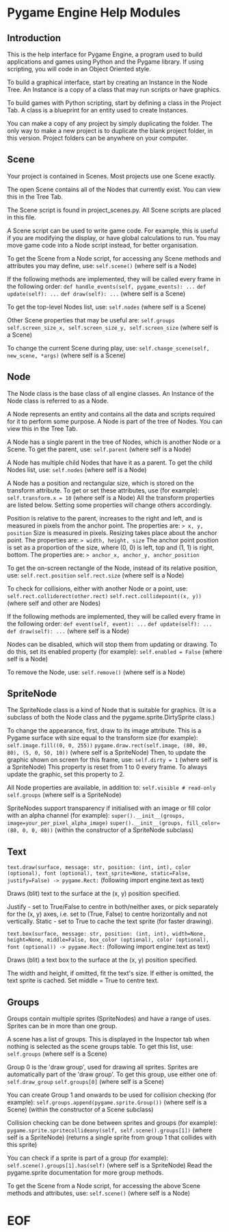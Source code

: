 # Pygame Engine Help Modules
## Introduction
This is the help interface for Pygame Engine, a program used to build applications and games using Python and the Pygame library. If using scripting, you will code in an Object Oriented style.

To build a graphical interface, start by creating an Instance in the Node Tree. An Instance is a copy of a class that may run scripts or have graphics.

To build games with Python scripting, start by defining a class in the Project Tab. A class is a blueprint for an entity used to create Instances.


You can make a copy of any project by simply duplicating the folder.
The only way to make a new project is to duplicate the blank project folder, in this version. Project folders can be anywhere on your computer.

## Scene
Your project is contained in Scenes. Most projects use one Scene exactly.

The open Scene contains all of the Nodes that currently exist. You can view this in the Tree Tab.

The Scene script is found in project_scenes.py. All Scene scripts are placed in this file.

A Scene script can be used to write game code. For example, this is useful if you are modifying the display, or have global calculations to run. You may move game code into a Node script instead, for better organisation.

To get the Scene from a Node script, for accessing any Scene methods and attributes you may define, use:
`self.scene()`
(where self is a Node)

If the following methods are implemented, they will be called every frame in the following order:
`def handle_events(self, pygame_events): ...`
`def update(self): ...`
`def draw(self): ...`
(where self is a Scene)

To get the top-level Nodes list, use:
`self.nodes`
(where self is a Scene)

Other Scene properties that may be useful are:
`self.groups`
`self.screen_size_x, self.screen_size_y, self.screen_size`
(where self is a Scene)

To change the current Scene during play, use:
`self.change_scene(self, new_scene, *args)`
(where self is a Scene)

## Node
The Node class is the base class of all engine classes. An Instance of the Node class is referred to as a Node.

A Node represents an entity and contains all the data and scripts required for it to perform some purpose. A Node is part of the tree of Nodes. You can view this in the Tree Tab.

A Node has a single parent in the tree of Nodes, which is another Node or a Scene. To get the parent, use:
`self.parent`
(where self is a Node)

A Node has multiple child Nodes that have it as a parent. To get the child Nodes list, use:
`self.nodes`
(where self is a Node)

A Node has a position and rectangular size, which is stored on the transform attribute. To get or set these attributes, use (for example):
`self.transform.x = 10`
(where self is a Node)
All the transform properties are listed below. Setting some properties will change others accordingly.

Position is relative to the parent, increases to the right and left, and is measured in pixels from the anchor point. The properties are:
`> x, y, position`
Size is measured in pixels. Resizing takes place about the anchor point. The properties are:
`> width, height, size`
The anchor point position is set as a proportion of the size, where (0, 0) is left, top and (1, 1) is right, bottom. The properties are:
`> anchor_x, anchor_y, anchor_position`

To get the on-screen rectangle of the Node, instead of its relative position, use:
`self.rect.position`
`self.rect.size`
(where self is a Node)

To check for collisions, either with another Node or a point, use:
`self.rect.colliderect(other.rect)`
`self.rect.collidepoint((x, y))`
(where self and other are Nodes)

If the following methods are implemented, they will be called every frame in the following order:
`def event(self, event): ...`
`def update(self): ...`
`def draw(self): ...`
(where self is a Node)

Nodes can be disabled, which will stop them from updating or drawing. To do this, set its enabled property (for example):
`self.enabled = False`
(where self is a Node)

To remove the Node, use:
`self.remove()`
(where self is a Node)

## SpriteNode
The SpriteNode class is a kind of Node that is suitable for graphics. (It is a subclass of both the Node class and the pygame.sprite.DirtySprite class.)

To change the appearance, first, draw to its image attribute. This is a Pygame surface with size equal to the transform size (for example):
`self.image.fill((0, 0, 255))`
`pygame.draw.rect(self.image, (80, 80, 80), (5, 0, 50, 10))`
(where self is a SpriteNode)
Then, to update the graphic shown on screen for this frame, use:
`self.dirty = 1`
(where self is a SpriteNode)
This property is reset from 1 to 0 every frame. To always update the graphic, set this property to 2.

All Node properties are available, in addition to:
`self.visible # read-only`
`self.groups`
(where self is a SpriteNode)

SpriteNodes support transparency if initialised with an image or fill color with an alpha channel (for example):
`super().__init__(groups, image=your_per_pixel_alpha_image)`
`super().__init__(groups, fill_color=(80, 0, 0, 80))`
(within the constructor of a SpriteNode subclass)

## Text
`text.draw(surface, message: str, position: (int, int), color (optional), font (optional), text_sprite=None, static=False, justify=False) -> pygame.Rect:`
(following import engine.text as text)

Draws (blit) text to the surface at the (x, y) position specified.

Justify - set to True/False to centre in both/neither axes, or pick separately for the (x, y) axes, i.e. set to (True, False) to centre horizontally and not vertically.
Static - set to True to cache the text sprite (for faster drawing).

`text.box(surface, message: str, position: (int, int), width=None, height=None, middle=False, box_color (optional), color (optional), font (optional)) -> pygame.Rect:`
(following import engine.text as text)

Draws (blit) a text box to the surface at the (x, y) position specified.

The width and height, if omitted, fit the text's size. If either is omitted, the text sprite is cached. Set middle = True to centre text.

## Groups
Groups contain multiple sprites (SpriteNodes) and have a range of uses. Sprites can be in more than one group.

A scene has a list of groups. This is displayed in the Inspector tab when nothing is selected as the scene groups table. To get this list, use:
`self.groups`
(where self is a Scene)

Group 0 is the 'draw group', used for drawing all sprites. Sprites are automatically part of the 'draw group'. To get this group, use either one of:
`self.draw_group`
`self.groups[0]`
(where self is a Scene)

You can create Group 1 and onwards to be used for collision checking (for example):
`self.groups.append(pygame.sprite.Group())`
(where self is a Scene)
(within the constructor of a Scene subclass)

Collision checking can be done between sprites and groups (for example):
`pygame.sprite.spritecollideany(self, self.scene().groups[1])`
(where self is a SpriteNode)
(returns a single sprite from group 1 that collides with this sprite)

You can check if a sprite is part of a group (for example):
`self.scene().groups[1].has(self)`
(where self is a SpriteNode)
Read the pygame.sprite documentation for more group methods.

To get the Scene from a Node script, for accessing the above Scene methods and attributes, use:
`self.scene()`
(where self is a Node)

# EOF
